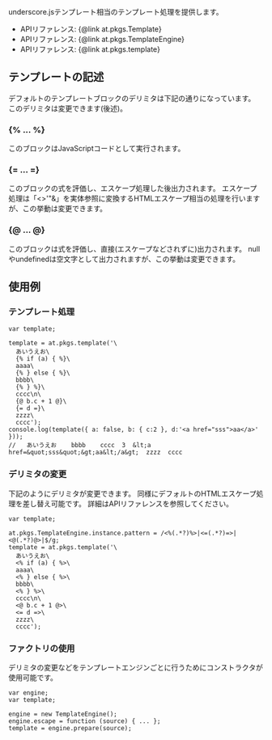 
underscore.jsテンプレート相当のテンプレート処理を提供します。

+ APIリファレンス: {@link at.pkgs.Template}
+ APIリファレンス: {@link at.pkgs.TemplateEngine}
+ APIリファレンス: {@link at.pkgs.template}

## テンプレートの記述 ##

デフォルトのテンプレートブロックのデリミタは下記の通りになっています。
このデリミタは変更できます(後述)。

### {% ... %} ###

このブロックはJavaScriptコードとして実行されます。

### {= ... =} ###

このブロックの式を評価し、エスケープ処理した後出力されます。
エスケープ処理は「<>'"&」を実体参照に変換するHTMLエスケープ相当の処理を行いますが、この挙動は変更できます。

### {@ ... @} ###

このブロックは式を評価し、直接(エスケープなどされずに)出力されます。
nullやundefinedは空文字として出力されますが、この挙動は変更できます。

## 使用例 ##

### テンプレート処理 ###

	var template;

	template = at.pkgs.template('\
	  あいうえお\
	  {% if (a) { %}\
	  aaaa\
	  {% } else { %}\
	  bbbb\
	  {% } %}\
	  cccc\n\
	  {@ b.c + 1 @}\
	  {= d =}\
	  zzzz\
	  cccc');
	console.log(template({ a: false, b: { c:2 }, d:'<a href="sss">aa</a>' }));
	//   あいうえお    bbbb    cccc  3  &lt;a href=&quot;sss&quot;&gt;aa&lt;/a&gt;  zzzz  cccc

### デリミタの変更 ###

下記のようにデリミタが変更できます。
同様にデフォルトのHTMLエスケープ処理を差し替え可能です。
詳細はAPIリファレンスを参照してください。

	var template;
	
	at.pkgs.TemplateEngine.instance.pattern = /<%(.*?)%>|<=(.*?)=>|<@(.*?)@>|$/g;
	template = at.pkgs.template('\
	  あいうえお\
	  <% if (a) { %>\
	  aaaa\
	  <% } else { %>\
	  bbbb\
	  <% } %>\
	  cccc\n\
	  <@ b.c + 1 @>\
	  <= d =>\
	  zzzz\
	  cccc');

### ファクトリの使用 ###

デリミタの変更などをテンプレートエンジンごとに行うためにコンストラクタが使用可能です。

	var engine;
	var template;
	
	engine = new TemplateEngine();
	engine.escape = function (source) { ... };
	template = engine.prepare(source);
